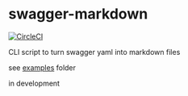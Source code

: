swagger-markdown
================

[![CircleCI](https://circleci.com/gh/syroegkin/swagger-markdown/tree/master.svg?style=svg)](https://circleci.com/gh/syroegkin/swagger-markdown/tree/master)

CLI script to turn swagger yaml into markdown files

see [examples](examples) folder

in development

